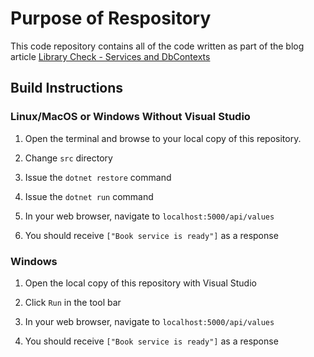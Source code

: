 # Purpose of Respository
This code repository contains all of the code written as part of the blog article [Library Check - Services and DbContexts](https://dotnetcore.gaprogman.com/2017/02/02/tutorial-webapi-services-and-dbcontexts/)

## Build Instructions

### Linux/MacOS or Windows Without Visual Studio

1. Open the terminal and browse to your local copy of this repository.

1. Change `src` directory

1. Issue the `dotnet restore` command

1. Issue the `dotnet run` command

1. In your web browser, navigate to `localhost:5000/api/values`

1. You should receive `["Book service is ready"]` as a response

### Windows 

1. Open the local copy of this repository with Visual Studio

1. Click `Run` in the tool bar

1. In your web browser, navigate to `localhost:5000/api/values`

1. You should receive `["Book service is ready"]` as a response
